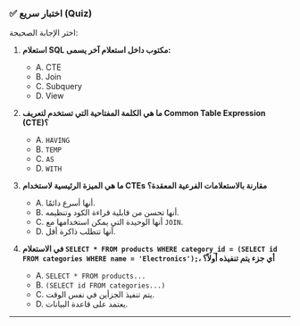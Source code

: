 ### ✅ اختبار سريع (Quiz)
اختر الإجابة الصحيحة:

1.  **استعلام SQL مكتوب داخل استعلام آخر يسمى:**
    * A. CTE
    * B. Join
    * C. Subquery
    * D. View

2.  **ما هي الكلمة المفتاحية التي تستخدم لتعريف Common Table Expression (CTE)؟**
    * A. `HAVING`
    * B. `TEMP`
    * C. `AS`
    * D. `WITH`

3.  **ما هي الميزة الرئيسية لاستخدام CTEs مقارنة بالاستعلامات الفرعية المعقدة؟**
    * A. أنها أسرع دائمًا.
    * B. أنها تحسن من قابلية قراءة الكود وتنظيمه.
    * C. أنها الوحيدة التي يمكن استخدامها مع `JOIN`.
    * D. أنها تتطلب ذاكرة أقل.

4.  **في الاستعلام `SELECT * FROM products WHERE category_id = (SELECT id FROM categories WHERE name = 'Electronics');`، أي جزء يتم تنفيذه أولاً؟**
    * A. `SELECT * FROM products...`
    * B. `(SELECT id FROM categories...)`
    * C. يتم تنفيذ الجزأين في نفس الوقت.
    * D. يعتمد على قاعدة البيانات.

---
